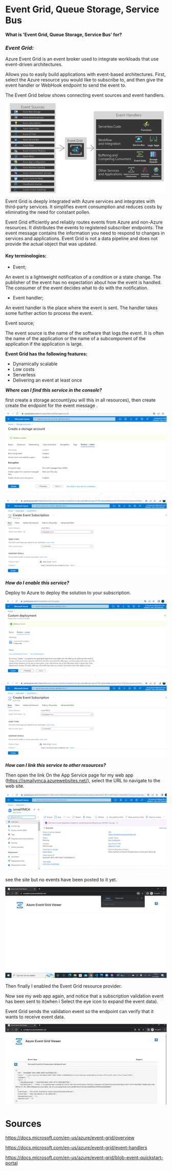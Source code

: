 # Event Grid, Queue Storage, Service Bus

**What is 'Event Grid, Queue Storage, Service Bus' for?**

### ***Event Grid:***


Azure Event Grid is an event broker used to integrate workloads that use event-driven architectures.

Allows you to easily build applications with event-based architectures. First, select the Azure resource you would like to subscribe to, and then give the event handler or WebHook endpoint to send the event to.

The Event Grid below shows connecting event sources and event handlers.

![eventgrid](../../00_includes/AZEventGrid.png)


Event Grid is deeply integrated with Azure services and integrates with third-party services. It simplifies event consumption and reduces costs by eliminating the need for constant pollen. 

Event Grid efficiently and reliably routes events from Azure and non-Azure resources. It distributes the events to registered subscriber endpoints. The event message contains the information you need to respond to changes in services and applications. Event Grid is not a data pipeline and does not provide the actual object that was updated.

#### Key terminologies:

- Event;

An event is a lightweight notification of a condition or a state change. The publisher of the event has no expectation about how the event is handled. The consumer of the event decides what to do with the notification.

- Event handler;

An event handler is the place where the event is sent. The handler takes some further action to process the event. 

Event source;

The event source is the name of the software that logs the event. It is often the name of the application or the name of a subcomponent of the application if the application is large. 


**Event Grid has the following features:**

- Dynamically scalable
- Low costs
- Serverless
- Delivering an event at least once

***Where can I find this service in the console?***

first create a storage account(you will this in all resources), then create create the endpoint for the event message .

![storacc](../../00_includes/AZEventGrid01.png)

![eventsub](../../00_includes/AZEventSub.png)

***How do I enable this service?***

Deploy to Azure to deploy the solution to your subscription.

![eventgrid02](../../00_includes/AZEventmessagedeploy01.png)

![Sub](../../00_includes/AZEventSub.png)





***How ​​can I link this service to other resources?***

Then open the link  On the App Service page for my web app (https://ismailymca.azurewebsites.net/), select the URL to navigate to the web site. 

![eventdeploy03](../../00_includes/AZEventmessagedeploy02.png)

see the site but no events have been posted to it yet.

![eventgriddeploy03](../../00_includes/AZEventmessagedeploy03.png)

Then  finally I enabled the Event Grid resource provider.

Now see my web app again, and notice that a subscription validation event has been sent to it(when i Select the eye icon to expand the event data). 

Event Grid sends the validation event so the endpoint can verify that it wants to receive event data.

![eventgridres](../../00_includes/AZEventmessagedeploy04.png)




# Sources

https://docs.microsoft.com/en-us/azure/event-grid/overview

https://docs.microsoft.com/en-us/azure/event-grid/event-handlers

https://docs.microsoft.com/en-us/azure/event-grid/blob-event-quickstart-portal


